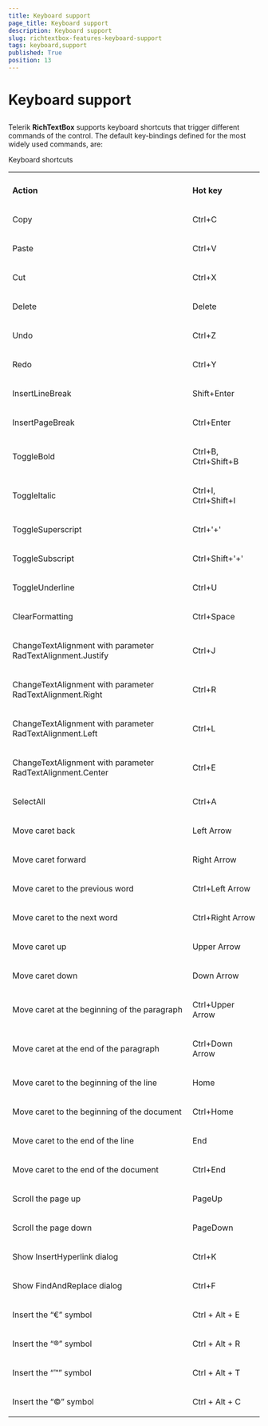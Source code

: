 ```yaml
---
title: Keyboard support
page_title: Keyboard support
description: Keyboard support
slug: richtextbox-features-keyboard-support
tags: keyboard,support
published: True
position: 13
---
```


# Keyboard support



## 

Telerik __RichTextBox__ supports keyboard shortcuts that trigger different commands of the control.
          The default key-bindings defined for the most widely used commands, are:
<table>Keyboard shortcuts <th><tr><td>

<b>Action</b></td><td>

<b>Hot key</b></td></tr></th><tr><td>

Copy</td><td>

Ctrl+C</td></tr><tr><td>

Paste</td><td>

Ctrl+V</td></tr><tr><td>

Cut</td><td>

Ctrl+X</td></tr><tr><td>

Delete</td><td>

Delete</td></tr><tr><td>

Undo</td><td>

Ctrl+Z</td></tr><tr><td>

Redo</td><td>

Ctrl+Y</td></tr><tr><td>

InsertLineBreak</td><td>

Shift+Enter</td></tr><tr><td>

InsertPageBreak</td><td>

Ctrl+Enter</td></tr><tr><td>

ToggleBold</td><td>

Ctrl+B, Ctrl+Shift+B</td></tr><tr><td>

ToggleItalic</td><td>

Ctrl+I, Ctrl+Shift+I</td></tr><tr><td>

ToggleSuperscript</td><td>

Ctrl+'+'</td></tr><tr><td>

ToggleSubscript</td><td>

Ctrl+Shift+'+'</td></tr><tr><td>

ToggleUnderline</td><td>

Ctrl+U</td></tr><tr><td>

ClearFormatting</td><td>

Ctrl+Space</td></tr><tr><td>

ChangeTextAlignment with parameter RadTextAlignment.Justify</td><td>

Ctrl+J</td></tr><tr><td>

ChangeTextAlignment with parameter RadTextAlignment.Right</td><td>

Ctrl+R</td></tr><tr><td>

ChangeTextAlignment with parameter RadTextAlignment.Left</td><td>

Ctrl+L</td></tr><tr><td>

ChangeTextAlignment with parameter RadTextAlignment.Center</td><td>

Ctrl+E</td></tr><tr><td>

SelectAll</td><td>

Ctrl+A</td></tr><tr><td>

Move caret back</td><td>

Left Arrow</td></tr><tr><td>

Move caret forward</td><td>

Right Arrow</td></tr><tr><td>

Move caret to the previous word</td><td>

Ctrl+Left Arrow</td></tr><tr><td>

Move caret to the next word</td><td>

Ctrl+Right Arrow</td></tr><tr><td>

Move caret up</td><td>

Upper Arrow</td></tr><tr><td>

Move caret down</td><td>

Down Arrow</td></tr><tr><td>

Move caret at the beginning of the paragraph</td><td>

Ctrl+Upper Arrow</td></tr><tr><td>

Move caret at the end of the paragraph</td><td>

Ctrl+Down Arrow</td></tr><tr><td>

Move caret to the beginning of the line</td><td>

Home</td></tr><tr><td>

Move caret to the beginning of the document</td><td>

Ctrl+Home</td></tr><tr><td>

Move caret to the end of the line</td><td>

End</td></tr><tr><td>

Move caret to the end of the document</td><td>

Ctrl+End</td></tr><tr><td>

Scroll the page up</td><td>

PageUp</td></tr><tr><td>

Scroll the page down</td><td>

PageDown</td></tr><tr><td>

Show InsertHyperlink dialog</td><td>

Ctrl+K</td></tr><tr><td>

Show FindAndReplace dialog</td><td>

Ctrl+F</td></tr><tr><td>

Insert the “€” symbol</td><td>

Ctrl + Alt + E </td></tr><tr><td>

Insert the “®” symbol</td><td>

Ctrl + Alt + R </td></tr><tr><td>

Insert the “™” symbol</td><td>

Ctrl + Alt + T </td></tr><tr><td>

Insert the “©” symbol</td><td>

Ctrl + Alt + C</td></tr></table>
